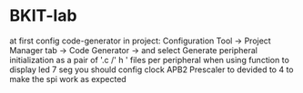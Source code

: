 # BKIT-lab
at first config code-generator in project: Configuration Tool -> Project Manager tab -> Code Generator -> and select Generate peripheral initialization as a pair of '.c /' h ' files per peripheral
when using function to display led 7 seg you should config clock APB2 Prescaler to devided to 4 to make the spi work as expected
